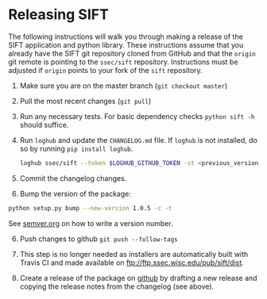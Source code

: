 # Releasing SIFT

The following instructions will walk you through making a release of the
SIFT application and python library. These instructions assume that you
already have the SIFT git repository cloned from GitHub and that the
`origin` git remote is pointing to the `ssec/sift` repository. Instructions
must be adjusted if `origin` points to your fork of the `sift` repository.

1. Make sure you are on the master branch (`git checkout master`)
2. Pull the most recent changes (`git pull`)
3. Run any necessary tests. For basic dependency checks `python sift -h`
   should suffice.
4. Run `loghub` and update the `CHANGELOG.md` file. If `loghub` is not
   installed, do so by running `pip install loghub`.

   ```bash
   loghub ssec/sift --token $LOGHUB_GITHUB_TOKEN -st <previous_version_tag> -plg bug "Bugs fixed" -plg enhancement "Features added" -plg documentation "Documentation changes" -plg backwards-incompatibility "Backwards incompatible changes"
   ```

5. Commit the changelog changes.

6. Bump the version of the package:

```bash
python setup.py bump --new-version 1.0.5 -c -t
```

See [semver.org](http://semver.org/) on how to write a version number.

6. Push changes to github `git push --follow-tags`

7. This step is no longer needed as installers are automatically built with
   Travis CI and made available on ftp://ftp.ssec.wisc.edu/pub/sift/dist.

8. Create a release of the package on
   [github](https://github.com/ssec/sift/releases) by drafting a new release
   and copying the release notes from the changelog (see above).
   